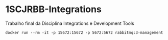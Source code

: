 # 1SCJRBB-Integrations
Trabalho final da Disciplina Integrations e Development Tools

```docker run --rm -it -p 15672:15672 -p 5672:5672 rabbitmq:3-management```
